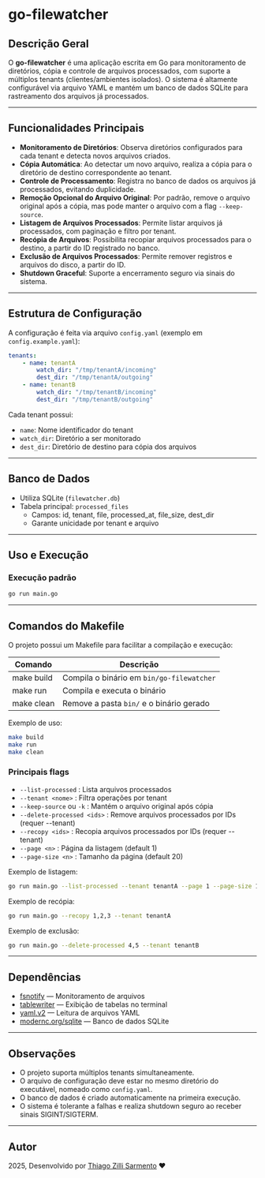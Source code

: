 # go-filewatcher

## Descrição Geral

O **go-filewatcher** é uma aplicação escrita em Go para monitoramento de diretórios, cópia e controle de arquivos processados, com suporte a múltiplos tenants (clientes/ambientes isolados). O sistema é altamente configurável via arquivo YAML e mantém um banco de dados SQLite para rastreamento dos arquivos já processados.

---

## Funcionalidades Principais

- **Monitoramento de Diretórios**: Observa diretórios configurados para cada tenant e detecta novos arquivos criados.
- **Cópia Automática**: Ao detectar um novo arquivo, realiza a cópia para o diretório de destino correspondente ao tenant.
- **Controle de Processamento**: Registra no banco de dados os arquivos já processados, evitando duplicidade.
- **Remoção Opcional do Arquivo Original**: Por padrão, remove o arquivo original após a cópia, mas pode manter o arquivo com a flag `--keep-source`.
- **Listagem de Arquivos Processados**: Permite listar arquivos já processados, com paginação e filtro por tenant.
- **Recópia de Arquivos**: Possibilita recopiar arquivos processados para o destino, a partir do ID registrado no banco.
- **Exclusão de Arquivos Processados**: Permite remover registros e arquivos do disco, a partir do ID.
- **Shutdown Graceful**: Suporte a encerramento seguro via sinais do sistema.

---

## Estrutura de Configuração

A configuração é feita via arquivo `config.yaml` (exemplo em `config.example.yaml`):

```yaml
tenants:
	- name: tenantA
		watch_dir: "/tmp/tenantA/incoming"
		dest_dir: "/tmp/tenantA/outgoing"
	- name: tenantB
		watch_dir: "/tmp/tenantB/incoming"
		dest_dir: "/tmp/tenantB/outgoing"
```

Cada tenant possui:

- `name`: Nome identificador do tenant
- `watch_dir`: Diretório a ser monitorado
- `dest_dir`: Diretório de destino para cópia dos arquivos

---

## Banco de Dados

- Utiliza SQLite (`filewatcher.db`)
- Tabela principal: `processed_files`
  - Campos: id, tenant, file, processed_at, file_size, dest_dir
  - Garante unicidade por tenant e arquivo

---

## Uso e Execução

### Execução padrão

```sh
go run main.go
```

---

## Comandos do Makefile

O projeto possui um Makefile para facilitar a compilação e execução:

| Comando         | Descrição                                 |
|-----------------|-------------------------------------------|
| make build      | Compila o binário em `bin/go-filewatcher` |
| make run        | Compila e executa o binário               |
| make clean      | Remove a pasta `bin/` e o binário gerado  |

Exemplo de uso:

```sh
make build
make run
make clean
```

### Principais flags

- `--list-processed` : Lista arquivos processados
- `--tenant <nome>` : Filtra operações por tenant
- `--keep-source` ou `-k` : Mantém o arquivo original após cópia
- `--delete-processed <ids>` : Remove arquivos processados por IDs (requer --tenant)
- `--recopy <ids>` : Recopia arquivos processados por IDs (requer --tenant)
- `--page <n>` : Página da listagem (default 1)
- `--page-size <n>` : Tamanho da página (default 20)

Exemplo de listagem:

```sh
go run main.go --list-processed --tenant tenantA --page 1 --page-size 10
```

Exemplo de recópia:

```sh
go run main.go --recopy 1,2,3 --tenant tenantA
```

Exemplo de exclusão:

```sh
go run main.go --delete-processed 4,5 --tenant tenantB
```

---

## Dependências

- [fsnotify](https://github.com/fsnotify/fsnotify) — Monitoramento de arquivos
- [tablewriter](https://github.com/olekukonko/tablewriter) — Exibição de tabelas no terminal
- [yaml.v2](https://gopkg.in/yaml.v2) — Leitura de arquivos YAML
- [modernc.org/sqlite](https://pkg.go.dev/modernc.org/sqlite) — Banco de dados SQLite

---

## Observações

- O projeto suporta múltiplos tenants simultaneamente.
- O arquivo de configuração deve estar no mesmo diretório do executável, nomeado como `config.yaml`.
- O banco de dados é criado automaticamente na primeira execução.
- O sistema é tolerante a falhas e realiza shutdown seguro ao receber sinais SIGINT/SIGTERM.

---

## Autor

2025, Desenvolvido por [Thiago Zilli Sarmento](https://github.com/thiagozs) ❤️
